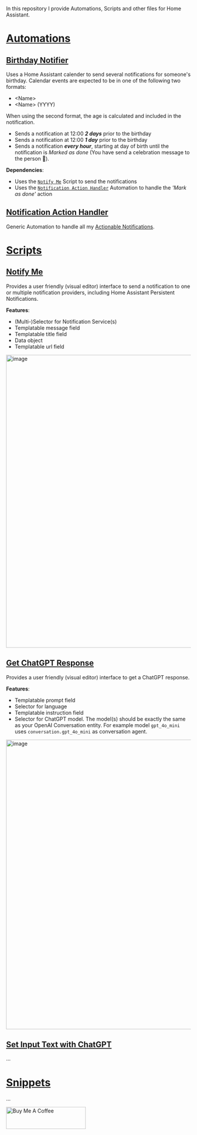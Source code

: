 In this repository I provide Automations, Scripts and other files for Home Assistant.

# [Automations](https://github.com/benjamin-dcs/home-assistant/blob/main/automations/)
## [Birthday Notifier](https://github.com/benjamin-dcs/home-assistant/blob/main/automations/birthday_notifier.yaml)
Uses a Home Assistant calender to send several notifications for someone's birthday. Calendar events are expected to be in one of the following two formats:
- \<Name\>
- \<Name\> (YYYY)

When using the second format, the age is calculated and included in the notification. 
- Sends a notification at 12:00 **_2 days_** prior to the birthday
- Sends a notification at 12:00 **_1 day_** prior to the birthday
- Sends a notification **_every hour_**, starting at day of birth until the notification is _Marked as done_ (You have send a celebration message to the person 🎉).

**Dependencies**:
- Uses the [`Notify Me`](https://github.com/benjamin-dcs/home-assistant/blob/main/scripts/notify_me.yaml) Script to send the notifications
- Uses the [`Notification Action Handler`](https://github.com/benjamin-dcs/home-assistant/blob/main/automations/notification_action_handler.yaml) Automation to handle the _'Mark as done'_ action

## [Notification Action Handler](https://github.com/benjamin-dcs/home-assistant/blob/main/automations/notification_action_handler.yaml)
Generic Automation to handle all my [Actionable Notifications](https://companion.home-assistant.io/docs/notifications/actionable-notifications/).

# [Scripts](https://github.com/benjamin-dcs/home-assistant/tree/main/scripts)
## [Notify Me](https://github.com/benjamin-dcs/home-assistant/blob/main/scripts/notify_me.yaml)
Provides a user friendly (visual editor) interface to send a notification to one or multiple notification providers, including Home Assistant Persistent Notifications.

**Features**:
- (Multi-)Selector for Notification Service(s)
- Templatable message field
- Templatable title field
- Data object
- Templatable url field

<img width="796" alt="image" src="https://github.com/user-attachments/assets/458e13b0-0e6a-4e47-950f-e82eddf1fa02">

## [Get ChatGPT Response](https://github.com/benjamin-dcs/home-assistant/blob/main/scripts/get_chatgpt_response.yaml)
Provides a user friendly (visual editor) interface to get a ChatGPT response.

**Features**:
- Templatable prompt field
- Selector for language
- Templatable instruction field
- Selector for ChatGPT model. The model(s) should be exactly the same as your OpenAI Conversation entity. For example model `gpt_4o_mini` uses `conversation.gpt_4o_mini` as conversation agent.

<img width="787" alt="image" src="https://github.com/user-attachments/assets/868415f0-914b-4b32-99b1-dd083b9eef78">


## [Set Input Text with ChatGPT](https://github.com/benjamin-dcs/home-assistant/blob/main/scripts/set_input_text_with_chatgpt.yaml)
...

# [Snippets](https://github.com/benjamin-dcs/home-assistant/tree/main/snippets)
...

<a href="https://www.buymeacoffee.com/benjamindcs" target="_blank"><img src="https://cdn.buymeacoffee.com/buttons/v2/default-yellow.png" alt="Buy Me A Coffee" style="height: 60px !important;width: 217px !important;" ></a>
